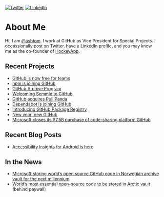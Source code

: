 [![Twitter](https://img.shields.io/badge/twitter-%40ashtom-58a1f2.svg)](https://twitter.com/ashtom)
[![LinkedIn](https://img.shields.io/badge/LinkedIn-Profile-0e76a8.svg)](https://www.linkedin.com/in/thomas-dohmke-24855b10/)

# About Me

Hi, I am [@ashtom](https://github.com/ashtom). I work at GitHub as Vice President for Special Projects. I occassionally post on [Twitter](http://twitter.com/ashtom), have a [LinkedIn profile](https://www.linkedin.com/in/thomas-dohmke-24855b10/), and you may know me as the co-founder of [HockeyApp](https://techcrunch.com/2014/12/11/microsoft-buys-hockeyapp-to-add-developer-tools-to-its-mobile-effort/).

## Recent Projects

* [GitHub is now free for teams](https://github.blog/2020-04-14-github-is-now-free-for-teams/)
* [npm is joining GitHub](https://github.blog/2020-03-16-npm-is-joining-github/)
* [GitHub Archive Program](https://archiveprogram.github.com)
* [Welcoming Semmle to GitHub](https://github.blog/2019-09-18-github-welcomes-semmle/)
* [GitHub acquires Pull Panda](https://github.blog/2019-06-17-github-acquires-pull-panda/)
* [Dependabot is joining GitHub](https://dependabot.com/blog/hello-github/)
* [Introducing GitHub Package Registry](https://github.blog/2019-05-10-introducing-github-package-registry/)
* [New year, new GitHub](https://github.blog/2019-01-07-new-year-new-github/)
* [Microsoft closes its $7.5B purchase of code-sharing platform GitHub](https://techcrunch.com/2018/10/26/microsoft-closes-its-7-5b-purchase-of-code-sharing-platform-github/)

## Recent Blog Posts

* [Accessibility Insights for Android is here](https://cloudblogs.microsoft.com/opensource/2020/03/10/accessibility-insights-android-now-available/)

## In the News

* [Microsoft storing world’s open source GitHub code in Norwegian archive vault for the next millennium](http://news.com.au/technology/science/archaeology/mi…)
* [World’s most essential open-source code to be stored in Arctic vault](https://www.newscientist.com/article/2238586-worlds-most-essential-open-source-code-to-be-stored-in-arctic-vault/#ixzz6IM38PUxF) (behind paywall)